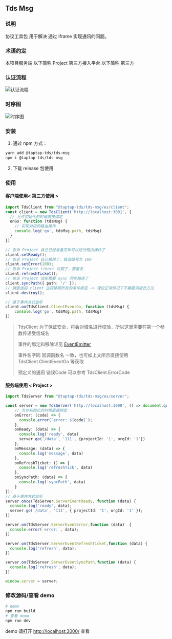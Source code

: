 ## Tds Msg

### 说明

协议工具包 用于解决 通过 iframe 实现通讯的问题。

### 术语约定

本项目服务端 以下简称 Project
第三方接入平台 以下简称 第三方

### 认证流程

![认证流程](https://raw.githubusercontent.com/TapTap/tds-msg-kit/HEAD/docs/process.png)

### 时序图

![时序图](https://raw.githubusercontent.com/TapTap/tds-msg-kit/HEAD/docs/sequence.jpg)

### 安装

1. 通过 npm 方式：

```bash
yarn add @taptap-tds/tds-msg
npm i @taptap-tds/tds-msg
```

2. 下载 release 包使用

### 使用

#### 客户端使用< 第三方使用 >

```typescript
import TdsClient from "@taptap-tds/tds-msg/es/client";
const client = new TdsClient('http://localhost:3001', {
  // 允许初始化的时候直接绑定
  onGo: function (tdsMsg) {
    // 实现对应的路由操作 
    console.log('go', tdsMsg.path, tdsMsg)
  }
})

// 告诉 Project 自己已经准备完毕可以进行路由操作了
client.setReady();
// 告诉 Project 自己报错了，错误编号为 100
client.setError(100);
// 告诉 Project tikect 过期了，要重发
client.refreshTicket();
// 告诉 Project 现在需要 sync 同步路径了
client.syncPath({ path: '/' });
// 销毁当前 client 这将移除所有的事件绑定 -> 理论正常情况下不需要调用此方法
client.destroy();

// 基于事件方式监听
client.on(TdsClient.ClientEventGo, function (tdsMsg) {
    console.log('go', tdsMsg.path, tdsMsg)
})
```

> TdsClient 为了保证安全，将会对域名进行校验，所以这里需要在第一个参数传递受信域名 
> 
> 事件的绑定和移除详见 [EventEmitter](https://github.com/primus/eventemitter3)
> 
> 事件名字同 回调函数名 一致，也可如上文所示直接使用 TdsClient.ClientEventGo 等获取 
> 
> 预定义的通用 错误Code 可以参考 TdsClient.ErrorCode

#### 服务端使用 < Project >

```typescript
import TdsServer from "@taptap-tds/tds-msg/es/server";

const server = new TdsServer('http://localhost:3000', () => document.querySelector('iframe'), {
    // 允许初始化的时候直接绑定
    onError: (code) => {
      console.error(`error: ${code}`);
    },
    onReady: (data) => {
      console.log('ready', data)
      server.go('/data', '111', {projectId: '1', orgId: '1'})
    },
    onMessage: (data) => {
      console.log('message', data)
    },
    onRefreshTicket: () => {
      console.log('refreshTick', data)
    },
    onSyncPath: (data) => {
      console.log('syncPath', data)
    }
});
// 基于事件方式监听
server.once(TdsServer.ServerEventReady, function (data) {
  console.log('ready', data);
  server.go('/data', '111', { projectId: '1', orgId: '1' });
})

server.on(TdsServer.ServerEventError,function (data)  {
  console.error(`error:`, data);
})

server.on(TdsServer.ServerEventRefreshTicket,function (data) {
  console.log('refresh', data);
})

server.on(TdsServer.ServerEventSyncPath,function (data) {
  console.log('refresh', data);
})

window.server = server;
```

### 修改源码/查看 demo

```bash
# demo
npm run build
# 查看 demo 
npm run dev
```

demo 请打开 [http://localhost:3000/](http://localhost:3001/) 查看

